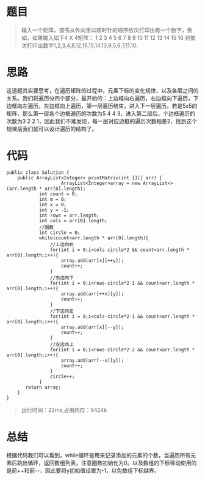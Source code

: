 # 题目
>输入一个矩阵，按照从外向里以顺时针的顺序依次打印出每一个数字，例如，如果输入如下4 X 4矩阵： 1 2 3 4 5 6 7 8 9 10 11 12 13 14 15 16 则依次打印出数字1,2,3,4,8,12,16,15,14,13,9,5,6,7,11,10.
# 思路
这道题其实要思考，在遍历矩阵的过程中，元素下标的变化规律，以及各层之间的关系。我们将遍历分四个部分，最开始的：上边框向右遍历，右边框向下遍历，下边框向左遍历，左边框向上遍历，第一层遍历结束，进入下一层遍历。若是5x5的矩阵，那么第一层各个边框遍历的次数为5 4 4 3，进入第二层后，个边框遍历的次数为3 2 2 1，因此我们不难发现，每一层对应边框的遍历次数相差2，找到这个规律后我们就可以设计遍历的结构了。
# 代码
```
public class Solution {
    public ArrayList<Integer> printMatrix(int [][] arr) {
                    ArrayList<Integer>array = new ArrayList<>(arr.length * arr[0].length);
            int count = 0;
            int m = 0;
            int x = 0;
            int y = -1;
            int rows = arr.length;
            int cols = arr[0].length;
            //圈数
            int circle = 0;
            while(count<arr.length * arr[0].length){
                //上边向右
                for(int i = 0;i<cols-circle*2 && count<arr.length * arr[0].length;i++){
                    array.add(arr[x][++y]);
                    count++;
                }
                //右边向下
                for(int i = 0;i<rows-circle*2-1 && count<arr.length * arr[0].length;i++){
                    array.add(arr[++x][y]);
                    count++;
                }
                //下边向左
                for(int i = 0;i<cols-circle*2-1 && count<arr.length * arr[0].length;i++){
                    array.add(arr[x][--y]);
                    count++;
                }
                //左边向上
                for(int i = 0;i<rows-circle*2-2 && count<arr.length * arr[0].length;i++){
                    array.add(arr[--x][y]);
                    count++;
                }
                circle++;
            }
       return array;
    }
}
```
>运行时间：22ms,占用内存：9424k
# 总结
根据代码我们可以看到，while循环是用来记录添加的元素的个数，当遍历所有元素后跳出循环，返回数组列表，注意圈数初始化为0。以及数组的下标移动使用的是前++和前--，因此要将y初始值设置为-1，以免数组下标越界。
